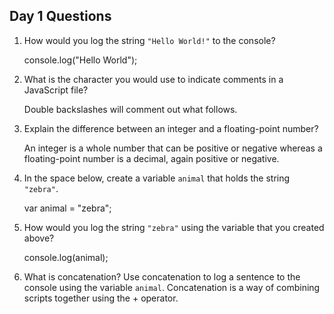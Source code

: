 ## Day 1 Questions

1. How would you log the string `"Hello World!"` to the console?

    console.log("Hello World");

1. What is the character you would use to indicate comments in a JavaScript file?

    Double backslashes will comment out what follows.

1. Explain the difference between an integer and a floating-point number?

    An integer is a whole number that can be positive or negative whereas a floating-point number is a decimal, again positive or negative.

1. In the space below, create a variable `animal` that holds the string `"zebra"`.

    var animal = "zebra";

1. How would you log the string `"zebra"` using the variable that you created above?

    console.log(animal);

1. What is concatenation? Use concatenation to log a sentence to the console using the variable `animal`.
    Concatenation is a way of combining scripts together using the + operator.
